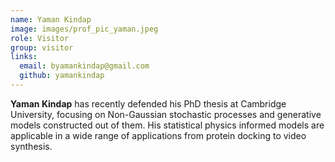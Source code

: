 ```yaml
---
name: Yaman Kindap
image: images/prof_pic_yaman.jpeg
role: Visitor
group: visitor
links:
  email: byamankindap@gmail.com
  github: yamankindap
---
```


<strong>Yaman Kindap</strong> has recently defended his PhD thesis at Cambridge University, focusing on Non-Gaussian stochastic processes and generative models constructed out of them. His statistical physics informed models are applicable in a wide range of applications from protein docking to video synthesis.